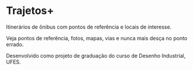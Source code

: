 # Trajetos+

Itinerários de ônibus com pontos de referência e locais de interesse.

Veja pontos de referência, fotos, mapas, vias e nunca mais desça no ponto errado.

Desenvolvido como projeto de graduação do curso de Desenho Industrial, UFES.
